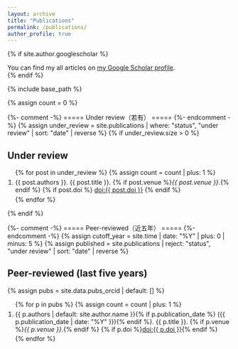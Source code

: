 ```yaml
---
layout: archive
title: "Publications"
permalink: /publications/
author_profile: true
---
```


{% if site.author.googlescholar %}
  <div class="wordwrap">You can find my all articles on
    <a href="{{ site.author.googlescholar }}">my Google Scholar profile</a>.
  </div>
{% endif %}

{% include base_path %}

<style>
  /* 简洁一点的行距 */
  ol.publist { padding-left: 1.25em; }
  ol.publist li { margin: 0.35em 0; }
</style>

{% assign count = 0 %}

{%- comment -%} ===== Under review（若有） ===== {%- endcomment -%}
{% assign under_review = site.publications | where: "status", "under review" | sort: "date" | reverse %}
{% if under_review.size > 0 %}
## Under review
<ol class="publist" start="{{ count | plus: 1 }}">
  {% for post in under_review %}
    {% assign count = count | plus: 1 %}
    <li>
      {{ post.authors }}.
      {{ post.title }}.
      {% if post.venue %}<em>{{ post.venue }}</em>.{% endif %}
      {% if post.doi %}
        <a href="https://doi.org/{{ post.doi }}">doi:{{ post.doi }}</a>
      {% endif %}
    </li>
  {% endfor %}
</ol>
{% endif %}

{%- comment -%} ===== Peer-reviewed（近五年） ===== {%- endcomment -%}
{% assign cutoff_year = site.time | date: "%Y" | plus: 0 | minus: 5 %}
{% assign published = site.publications | reject: "status", "under review" | sort: "date" | reverse %}

## Peer-reviewed (last five years)
{% assign pubs = site.data.pubs_orcid | default: [] %}
<ol class="publist" start="{{ count | plus: 1 }}">
  {% for p in pubs %}
    {% assign count = count | plus: 1 %}
    <li>
      {{ p.authors | default: site.author.name }}{% if p.publication_date %} ({{ p.publication_date | date: "%Y" }}){% endif %}.
      {{ p.title }}.
      {% if p.venue %}<em>{{ p.venue }}</em>.{% endif %}
      {% if p.doi %}<a href="https://doi.org/{{ p.doi }}">doi:{{ p.doi }}</a>{% endif %}
    </li>
  {% endfor %}
</ol>

